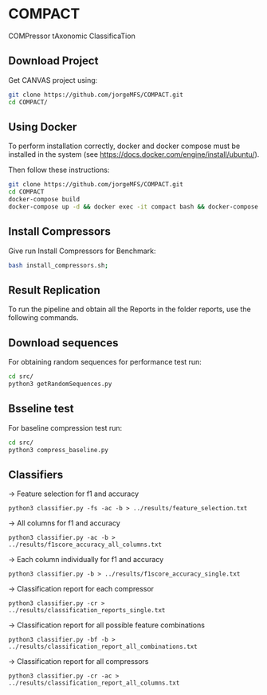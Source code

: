 # COMPACT
COMPressor tAxonomic ClassificaTion


## Download Project
Get CANVAS project using:
```bash
git clone https://github.com/jorgeMFS/COMPACT.git
cd COMPACT/
```

## Using Docker
To perform installation correctly, docker and docker compose must be installed in the system (see https://docs.docker.com/engine/install/ubuntu/). 


Then follow these instructions:
```sh
git clone https://github.com/jorgeMFS/COMPACT.git
cd COMPACT
docker-compose build
docker-compose up -d && docker exec -it compact bash && docker-compose down
```

## Install Compressors
Give run Install Compressors for Benchmark:
``` bash
bash install_compressors.sh;
```

## Result Replication
To run the pipeline and obtain all the Reports in the folder reports, use the following commands.




## Download sequences
For obtaining random sequences for performance test run:

``` bash
cd src/
python3 getRandomSequences.py 
```

## Bsseline test
For baseline compression test run:

``` bash
cd src/
python3 compress_baseline.py
```

## Classifiers

-> Feature selection for f1 and accuracy
```
python3 classifier.py -fs -ac -b > ../results/feature_selection.txt
```

-> All columns for f1 and accuracy
```
python3 classifier.py -ac -b > ../results/f1score_accuracy_all_columns.txt
```

-> Each column individually for f1 and accuracy
```
python3 classifier.py -b > ../results/f1score_accuracy_single.txt
```

-> Classification report for each compressor
```
python3 classifier.py -cr > ../results/classification_reports_single.txt
```

-> Classification report for all possible feature combinations
```
python3 classifier.py -bf -b > ../results/classification_report_all_combinations.txt
```

-> Classification report for all compressors
```
python3 classifier.py -cr -ac > ../results/classification_report_all_columns.txt
```
